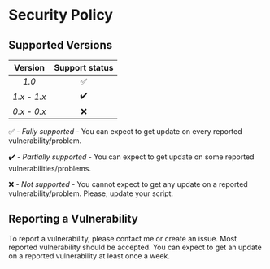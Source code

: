 # Security Policy

## Supported Versions

| Version | Support status |
| :-: | :-: |
| _1.0_ | :white_check_mark: |
| _1.x - 1.x_ | :heavy_check_mark: |
| _0.x - 0.x_ | :x: |

:white_check_mark: - _Fully supported_ - You can expect to get update on every reported vulnerability/problem.

:heavy_check_mark: - _Partially supported_ - You can expect to get update on some reported vulnerabilities/problems.

:x: - _Not supported_ - You cannot expect to get any update on a reported vulnerability/problem. Please, update your script.

## Reporting a Vulnerability

To report a vulnerability, please contact me or create an issue.
Most reported vulnerability should be accepted. You can expect to get 
an update on a reported vulnerability at least once a week.
